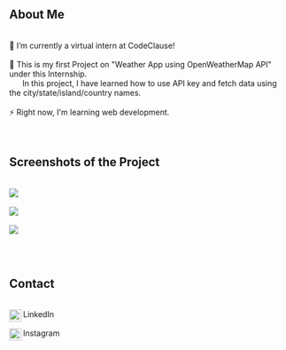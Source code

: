 
## About Me
<br> 
🔭 I’m currently a virtual intern at CodeClause! <br><br>
🚀 This is my first Project on "Weather App using OpenWeatherMap API" under this Internship. <br>
&nbsp &nbsp &nbsp  In this project, I have learned how to use API key and fetch data using the city/state/island/country names. <br><br>
⚡ Right now, I'm learning web development. <br>
<br><br>

## Screenshots of the Project 
<br> 
<img src="https://github.com/pia-lashkari/CodeClause-WeatherApp/assets/139000789/2e5af22d-b4a4-4aab-a4bf-3994aafc8736">
<br><br>
<img src="https://github.com/pia-lashkari/CodeClause-WeatherApp/assets/139000789/4b4c1c01-5af2-4eb7-b78a-0803efd3a527">
<br><br>
<img src="https://github.com/pia-lashkari/CodeClause-WeatherApp/assets/139000789/91bbd2a7-4365-406d-8b4d-e0f5347f4f3b">

<br><br>

## Contact 
<br>
<a target="_blank" href="https://www.linkedin.com/in/priyanka-lashkari/">
  <img align="left" alt="LinkdeIN" width="22px" src="https://cdn.jsdelivr.net/npm/simple-icons@v3/icons/linkedin.svg" />
</a> LinkedIn <br><br>

<a target="_blank" href="https://www.instagram.com/pialashkari/">
  <img align="left" alt="Instagram" width="22px" src="https://cdn.jsdelivr.net/npm/simple-icons@v3/icons/instagram.svg" />
</a> Instagram <br><br>


 

